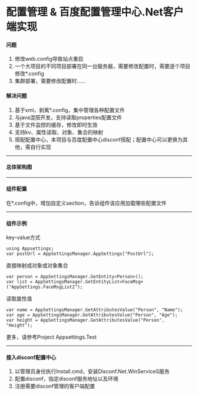 # 配置管理 & 百度配置管理中心.Net客户端实现

#### 问题
1. 修改web.config导致站点重启
2. 一个大项目的不同项目部署在同一台服务器，需要修改配置时，需要逐个项目修改*.config
3. 集群部署，需要修改配置时……

#### 解决问题
1. 基于xml，剥离*.config，集中管理各种配置文件
2. 与java混搭开发，支持读取properties配置文件
3. 基于文件监控的缓存，修改即时生效
4. 支持kv、属性读取、对象、集合的映射
5. 搭配配置中心，本项目与百度配置中心disconf搭配；配置中心可以更换为其他，需自行实现
 

---

#### 总体架构图


---


#### 组件配置
在*.config中，增加自定义section，告诉组件该应用加载哪些配置文件


---

#### 组件示例

key-value方式
```
using Appsettings;
var postUrl = AppSettingsManager.AppSettings["PostUrl"];

```

直接映射成对象或对象集合

```
var person = AppSettingsManager.GetEntity<Person>();
var list = AppSettingsManager.GetEntityList<FaceMsg>("AppSettings.FaceMsgList2");

```

读取属性值

```
var name = AppSettingsManager.GetAttributesValue("Person", "Name");
var age = AppSettingsManager.GetAttributesValue("Person", "Age");
var height = AppSettingsManager.GetAttributesValue("Person", "Height");

```
更多，请参考Project Appsettings.Test

---
#### 接入disconf配置中心
1. 以管理员身份执行Install.cmd，安装Disconf.Net.WinServiceS服务
2. 配置disconf，指定disconf服务地址以及环境
3. 注册需要disconf管理的客户端配置
